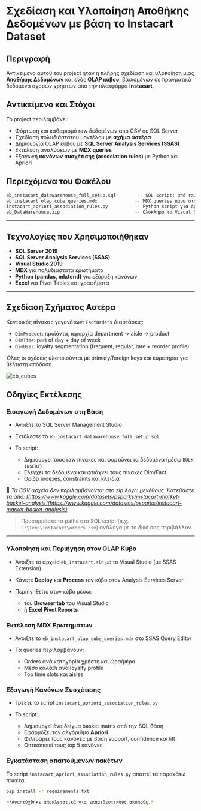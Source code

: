 # Σχεδίαση και Υλοποίηση Αποθήκης Δεδομένων με βάση το Instacart Dataset

## Περιγραφή
Αντικείμενο αυτού του project ήταν η πλήρης σχεδίαση και υλοποίηση μιας **Αποθήκης Δεδομένων** και ενός **OLAP κύβου**, βασισμένων σε πραγματικά δεδομένα αγορών χρηστών από την πλατφόρμα **Instacart**.

## Αντικείμενο και Στόχοι

Το project περιλαμβάνει:
- Φόρτωση και καθαρισμό raw δεδομένων από CSV σε SQL Server
- Σχεδίαση πολυδιάστατου μοντέλου με **σχήμα αστέρα**
- Δημιουργία OLAP κύβου με **SQL Server Analysis Services (SSAS)**
- Εκτέλεση αναλύσεων με **MDX queries**
- Εξαγωγή **κανόνων συσχέτισης (association rules)** με Python και Apriori

## Περιεχόμενα του Φακέλου

```bash
eb_instacart_datawarehouse_full_setup.sql        -- SQL script: από raw δεδομένα σε star schema
eb_instacart_olap_cube_queries.mdx              -- MDX queries πάνω στον κύβο
instacart_apriori_association_rules.py          -- Python script για Apriori & visualization
eb_DataWarehouse.zip                            -- Ολόκληρο το Visual Studio SSAS project (cube, dim, dsv κλπ.)
````

---

## Τεχνολογίες που Χρησιμοποιήθηκαν

* **SQL Server 2019**
* **SQL Server Analysis Services (SSAS)**
* **Visual Studio 2019**
* **MDX** για πολυδιάστατα ερωτήματα
* **Python (pandas, mlxtend)** για εξόρυξη κανόνων
* **Excel** για Pivot Tables και γραφήματα

---

## Σχεδίαση Σχήματος Αστέρα

Κεντρικός πίνακας γεγονότων: `FactOrders`
Διαστάσεις:

* `DimProduct`: προϊόντα, ιεραρχία department → aisle → product
* `DimTime`: part of day + day of week
* `DimUser`: loyalty segmentation (frequent, regular, rare + reorder profile)

Όλες οι σχέσεις υλοποιούνται με primary/foreign keys και ευρετήρια για βέλτιστη απόδοση.

![eb_cubes](https://github.com/user-attachments/assets/58480b79-ed07-4b37-9ca4-3a90e40bc969)


## Οδηγίες Εκτέλεσης

### Εισαγωγή Δεδομένων στη Βάση

* Άνοιξτε το SQL Server Management Studio
* Εκτέλεστε το `eb_instacart_datawarehouse_full_setup.sql`
* Το script:

  * Δημιουργεί τους raw πίνακες και φορτώνει τα δεδομένα (μέσω `BULK INSERT`)
  * Ελέγχει τα δεδομένα και φτιάχνει τους πίνακες Dim/Fact
  * Ορίζει indexes, constraints και κλειδιά

📌 *Τα CSV αρχεία δεν περιλαμβάνονται στο zip λόγω μεγέθους. Κατεβάστε τα από:
[https://www.kaggle.com/datasets/psparks/instacart-market-basket-analysis](https://www.kaggle.com/datasets/psparks/instacart-market-basket-analysis)*

> Προσαρμόστε τα paths στο SQL script (π.χ. `C:\Temp\instacart\orders.csv`) ανάλογα με το δικό σας περιβάλλον.

---

### Υλοποίηση και Περιήγηση στον OLAP Κύβο

* Άνοιξτε το αρχείο `eb_Instacart.sln` με το Visual Studio (με SSAS Extension)
* Κάνετε **Deploy** και **Process** τον κύβο στον Analysis Services Server
* Περιηγηθείτε στον κύβο μέσω:

  * του **Browser tab** του Visual Studio
  * ή **Excel Pivot Reports**

### Εκτέλεση MDX Ερωτημάτων

* Άνοιξτε το `eb_instacart_olap_cube_queries.mdx` στο SSAS Query Editor
* Τα queries περιλαμβάνουν:

  * Orders ανά κατηγορία χρήστη και ώρα/μέρα
  * Μέσο καλάθι ανά loyalty profile
  * Top time slots και aisles

### Εξαγωγή Κανόνων Συσχέτισης

* Τρέξτε το script `instacart_apriori_association_rules.py`
* Το script:

  * Δημιουργεί ένα δείγμα basket matrix από την SQL βάση
  * Εφαρμόζει τον αλγόριθμο **Apriori**
  * Φιλτράρει τους κανόνες με βάση support, confidence και lift
  * Οπτικοποιεί τους top 5 κανόνες
 
 ### Εγκατάσταση απαιτούμενων πακέτων
Το script `instacart_apriori_association_rules.py` απαιτεί τα παρακάτω πακέτα:

```bash
pip install -r requirements.txt

>*Αναπτύχθηκε αποκλειστικά για εκπαιδευτικούς σκοπούς.*
